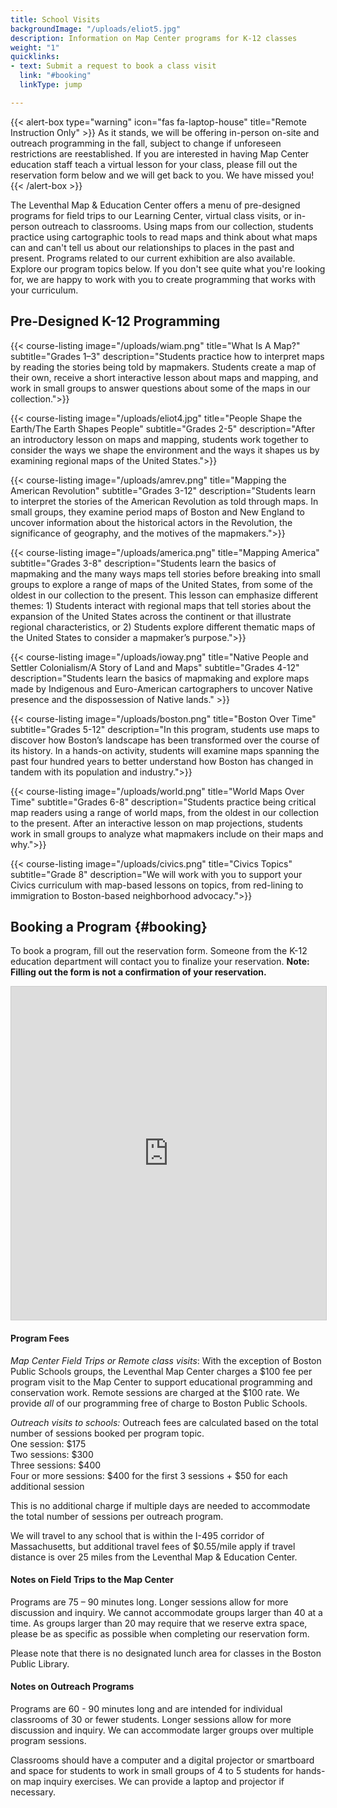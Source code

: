 ```yaml
---
title: School Visits
backgroundImage: "/uploads/eliot5.jpg"
description: Information on Map Center programs for K-12 classes
weight: "1"
quicklinks:
- text: Submit a request to book a class visit
  link: "#booking"
  linkType: jump

---
```

{{< alert-box type="warning" icon="fas fa-laptop-house" title="Remote Instruction Only" >}} As it stands, we will be offering in-person on-site and outreach programming in the fall, subject to change if unforeseen restrictions are reestablished. If you are interested in having Map Center education staff teach a virtual lesson for your class, please fill out the reservation form below and we will get back to you. We have missed you! {{< /alert-box >}}

The Leventhal Map & Education Center offers a menu of pre-designed programs for field trips to our Learning Center, virtual class visits, or in-person outreach to classrooms. Using maps from our collection, students practice using cartographic tools to read maps and think about what maps can and can't tell us about our relationships to places in the past and present. Programs related to our current exhibition are also available. Explore our program topics below. If you don't see quite what you're looking for, we are happy to work with you to create programming that works with your curriculum.

## Pre-Designed K-12 Programming

{{< course-listing image="/uploads/wiam.png" title="What Is A Map?" subtitle="Grades 1–3" description="Students practice how to interpret maps by reading the stories being told by mapmakers. Students create a map of their own, receive a short interactive lesson about maps and mapping, and work in small groups to answer questions about some of the maps in our collection.">}}

{{< course-listing image="/uploads/eliot4.jpg" title="People Shape the Earth/The Earth Shapes People" subtitle="Grades 2-5" description="After an introductory lesson on maps and mapping, students work together to consider the ways we shape the environment and the ways it shapes us by examining regional maps of the United States.">}}

{{< course-listing image="/uploads/amrev.png" title="Mapping the American Revolution" subtitle="Grades 3-12" description="Students learn to interpret the stories of the American Revolution as told through maps. In small groups, they examine period maps of Boston and New England to uncover information about the historical actors in the Revolution, the significance of geography, and the motives of the mapmakers.">}}

{{< course-listing image="/uploads/america.png" title="Mapping America" subtitle="Grades 3-8" description="Students learn the basics of mapmaking and the many ways maps tell stories before breaking into small groups to explore a range of maps of the United States, from some of the oldest in our collection to the present. This lesson can emphasize different themes: 1) Students interact with regional maps that tell stories about the expansion of the United States across the continent or that illustrate regional characteristics, or 2) Students explore different thematic maps of the United States to consider a mapmaker’s purpose.">}}

{{< course-listing image="/uploads/ioway.png" title="Native People and Settler Colonialism/A Story of Land and Maps" subtitle="Grades 4-12" description="Students learn the basics of mapmaking and explore maps made by Indigenous and Euro-American cartographers to uncover Native presence and the dispossession of Native lands." >}}

{{< course-listing image="/uploads/boston.png" title="Boston Over Time" subtitle="Grades 5-12" description="In this program, students use maps to discover how Boston’s landscape has been transformed over the course of its history. In a hands-on activity, students will examine maps spanning the past four hundred years to better understand how Boston has changed in tandem with its population and industry.">}}

{{< course-listing image="/uploads/world.png" title="World Maps Over Time" subtitle="Grades 6-8" description="Students practice being critical map readers using a range of world maps, from the oldest in our collection to the present. After an interactive lesson on map projections, students work in small groups to analyze what mapmakers include on their maps and why.">}}

{{< course-listing image="/uploads/civics.png" title="Civics Topics" subtitle="Grade 8" description="We will work with you to support your Civics curriculum with map-based lessons on topics, from red-lining to immigration to Boston-based neighborhood advocacy.">}}

## Booking a Program {#booking}

To book a program, fill out the reservation form. Someone from the K-12 education department will contact you to finalize your reservation. **Note: Filling out the form is not a confirmation of your reservation.**

<iframe class="airtable-embed mb-5" src="https://airtable.com/embed/shrBJNwz49WB8i2jH?backgroundColor=yellow\](https://airtable.com/embed/shrBJNwz49WB8i2jH?backgroundColor=yellow " frameborder="0" onmousewheel="" width="100%" height="533" style="background: transparent; border: 1px solid #ccc;"></iframe>

#### Program Fees

_Map Center Field Trips or Remote class visits_: With the exception of Boston Public Schools groups, the Leventhal Map Center charges a $100 fee per program visit to the Map Center to support educational programming and conservation work. Remote sessions are charged at the $100 rate. We provide _all_ of our programming free of charge to Boston Public Schools.

_Outreach visits to schools:_ Outreach fees are calculated based on the total number of sessions booked per program topic.  
One session: $175  
Two sessions: $300  
Three sessions: $400  
Four or more sessions: $400 for the first 3 sessions + $50 for each additional session

This is no additional charge if multiple days are needed to accommodate the total number of sessions per outreach program.

We will travel to any school that is within the I-495 corridor of Massachusetts, but additional travel fees of $0.55/mile apply if travel distance is over 25 miles from the Leventhal Map & Education Center.

#### Notes on Field Trips to the Map Center

Programs are 75 – 90 minutes long. Longer sessions allow for more discussion and inquiry. We cannot accommodate groups larger than 40 at a time. As groups larger than 20 may require that we reserve extra space, please be as specific as possible when completing our reservation form.

Please note that there is no designated lunch area for classes in the Boston Public Library.

#### Notes on Outreach Programs

Programs are 60 - 90 minutes long and are intended for individual classrooms of 30 or fewer students. Longer sessions allow for more discussion and inquiry. We can accommodate larger groups over multiple program sessions.

Classrooms should have a computer and a digital projector or smartboard and space for students to work in small groups of 4 to 5 students for hands-on map inquiry exercises. We can provide a laptop and projector if necessary.